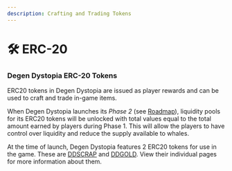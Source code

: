 ```yaml
---
description: Crafting and Trading Tokens
---
```


# 🛠 ERC-20

### Degen Dystopia ERC-20 Tokens

ERC20 tokens in Degen Dystopia are issued as player rewards and can be used to craft and trade in-game items.

When Degen Dystopia launches its _Phase 2_ (see [Roadmap](../../roadmap.md)), liquidity pools for its ERC20 tokens will be unlocked with total values equal to the total amount earned by players during Phase 1. This will allow the players to have control over liquidity and reduce the supply available to whales.

At the time of launch, Degen Dystopia features 2 ERC20 tokens for use in the game. These are [DDSCRAP](ddscrap.md) and [DDGOLD](ddgold.md). View their individual pages for more information about them.
